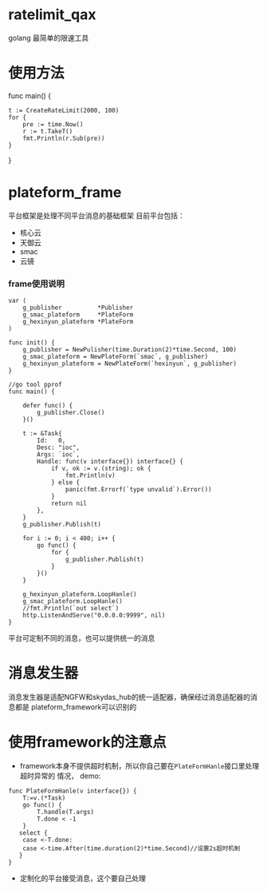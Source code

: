 # ratelimit_qax
golang 最简单的限速工具

# 使用方法


func main() {

	t := CreateRateLimit(2000, 100)
	for {
		pre := time.Now()
		r := t.TakeT()
		fmt.Println(r.Sub(pre))
	}
}
# plateform_frame
平台框架是处理不同平台消息的基础框架
目前平台包括：
* 核心云
* 天御云
* smac
* 云镜

### frame使用说明
```cassandraql
var (
	g_publisher          *Publisher
	g_smac_plateform     *PlateForm
	g_hexinyun_plateform *PlateForm
)

func init() {
	g_publisher = NewPulisher(time.Duration(2)*time.Second, 100)
	g_smac_plateform = NewPlateForm(`smac`, g_publisher)
	g_hexinyun_plateform = NewPlateForm(`hexinyun`, g_publisher)
}

//go tool pprof
func main() {

	defer func() {
		g_publisher.Close()
	}()

	t := &Task{
		Id:   0,
		Desc: "ioc",
		Args: `ioc`,
		Handle: func(v interface{}) interface{} {
			if v, ok := v.(string); ok {
				fmt.Println(v)
			} else {
				panic(fmt.Errorf(`type unvalid`).Error())
			}
			return nil
		},
	}
	g_publisher.Publish(t)

	for i := 0; i < 400; i++ {
		go func() {
			for {
				g_publisher.Publish(t)
			}
		}()
	}

	g_hexinyun_plateform.LoopHanle()
	g_smac_plateform.LoopHanle()
	//fmt.Println(`out select`)
	http.ListenAndServe("0.0.0.0:9999", nil)
}

```
平台可定制不同的消息，也可以提供统一的消息
# 消息发生器
消息发生器是适配NGFW和skydas_hub的统一适配器，确保经过消息适配器的消息都是
plateform_framework可以识别的
# 使用framework的注意点
* framework本身不提供超时机制，所以你自己要在`PlateFormHanle`接口里处理超时异常的
情况，
demo:
```cassandraql
func PlateFormHanle(v interface{}) {
    T:=v.(*Task)
    go func() {
        T.handle(T.args)
        T.done < -1 
    }
   select {
    case <-T.done:
    case <-time.After(time.duration(2)*time.Second)//设置2s超时机制
   }
}
``` 

* 定制化的平台接受消息，这个要自己处理

